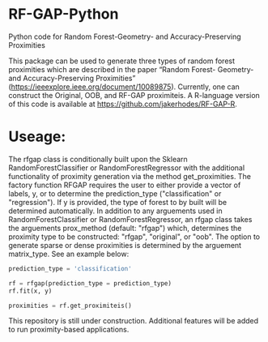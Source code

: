 # RF-GAP-Python
Python code for Random Forest-Geometry- and Accuracy-Preserving Proximities

This package can be used to generate three types of random forest proximities which are described in the paper “Random Forest- Geometry- and Accuracy-Preserving Proximities” (https://ieeexplore.ieee.org/document/10089875). Currently, one can construct the Original, OOB, and RF-GAP proximiteis. A R-language version of this code is available at https://github.com/jakerhodes/RF-GAP-R.

# Useage:

The rfgap class is conditionally built upon the Sklearn RandomForestClassifier or RandomForestRegressor with the additional functionality of proximity generation via the method get_proximities. The factory function RFGAP requires the user to either provide a vector of labels, y, or to determine the prediction_type ("classification" or "regression"). If y is provided, the type of forest to by built will be determined automatically. In addition to any arguements used in RandomForestClassifier or RandomForestRegressor, an rfgap class takes the arguements prox_method (default: "rfgap") which, determines the proximity type to be constructed: "rfgap", "original", or "oob". The option to generate sparse or dense proximities is determined by the arguement matrix_type. See an example below:


```python 
prediction_type = 'classification'

rf = rfgap(prediction_type = prediction_type)
rf.fit(x, y)

proximities = rf.get_proximiteis()

```


This repository is still under construction. Additional features will be added to run proximity-based applications. 

